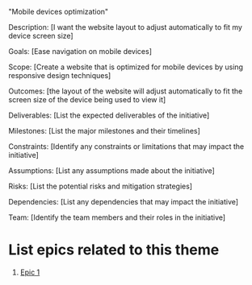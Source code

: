 "Mobile devices optimization"

Description: [I want the website layout to adjust automatically to fit my device screen size]

Goals: [Ease navigation on mobile devices]

Scope: [Create a website that is optimized for mobile devices by using responsive design techniques]

Outcomes: [the layout of the website will adjust automatically to fit the screen size of the device being used to view it]

Deliverables: [List the expected deliverables of the initiative]

Milestones: [List the major milestones and their timelines]

Constraints: [Identify any constraints or limitations that may impact the initiative]

Assumptions: [List any assumptions made about the initiative]

Risks: [List the potential risks and mitigation strategies]

Dependencies: [List any dependencies that may impact the initiative]

Team: [Identify the team members and their roles in the initiative]

# List epics related to this theme
1. [Epic 1](documentation/templates/theme/initiatives/epics/epic_template.md)
